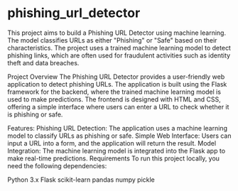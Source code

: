 # phishing_url_detector

This project aims to build a Phishing URL Detector using machine learning. The model classifies URLs as either "Phishing" or "Safe" based on their characteristics. The project uses a trained machine learning model to detect phishing links, which are often used for fraudulent activities such as identity theft and data breaches.

Project Overview
The Phishing URL Detector provides a user-friendly web application to detect phishing URLs. The application is built using the Flask framework for the backend, where the trained machine learning model is used to make predictions. The frontend is designed with HTML and CSS, offering a simple interface where users can enter a URL to check whether it is phishing or safe.

Features:
Phishing URL Detection: The application uses a machine learning model to classify URLs as phishing or safe.
Simple Web Interface: Users can input a URL into a form, and the application will return the result.
Model Integration: The machine learning model is integrated into the Flask app to make real-time predictions.
Requirements
To run this project locally, you need the following dependencies:

Python 3.x
Flask
scikit-learn
pandas
numpy
pickle
